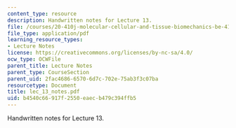 ```yaml
---
content_type: resource
description: Handwritten notes for Lecture 13.
file: /courses/20-410j-molecular-cellular-and-tissue-biomechanics-be-410j-spring-2003/b4540c66917f2550eaecb479c394ffb5_lec_13_notes.pdf
file_type: application/pdf
learning_resource_types:
- Lecture Notes
license: https://creativecommons.org/licenses/by-nc-sa/4.0/
ocw_type: OCWFile
parent_title: Lecture Notes
parent_type: CourseSection
parent_uid: 2fac4686-6570-6d7c-702e-75ab3f3c07ba
resourcetype: Document
title: lec_13_notes.pdf
uid: b4540c66-917f-2550-eaec-b479c394ffb5
---
```

Handwritten notes for Lecture 13.